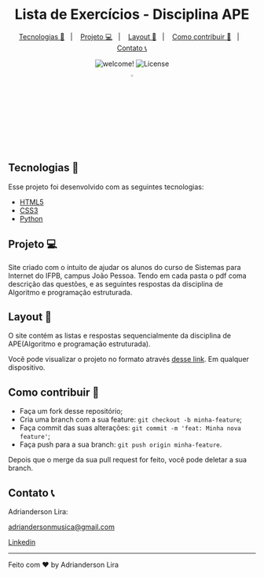 <!--
*** Obrigado por estar vendo o meu README. Se você tiver alguma sugestão
*** que possa melhorá-lo ainda mais dê um fork no repositório e crie uma Pull
*** Request ou abra uma Issue com a tag "sugestão".
*** Obrigado novamente! Agora vamos rodar esse projeto incrível :D
-->

<h1 align="center">
    Lista de Exercícios - Disciplina APE
</h1>

<p align="center">
  <a href="#rocket-tecnologias">Tecnologias 🚀</a>&nbsp;&nbsp;&nbsp;|&nbsp;&nbsp;&nbsp;
  <a href="#-projeto">Projeto 💻</a>&nbsp;&nbsp;&nbsp;|&nbsp;&nbsp;&nbsp;
  <a href="#-layout">Layout 🔖</a>&nbsp;&nbsp;&nbsp;|&nbsp;&nbsp;&nbsp;
  <a href="#-como-contribuir">Como contribuir 🤔</a>&nbsp;&nbsp;&nbsp;|&nbsp;&nbsp;&nbsp;
  <a href="#memo-licença">Contato 📞</a>
</p>
<p align="center">
 <img src="https://img.shields.io/static/v1?label=PRs&message=welcome&color=greenlabelColor=000000" alt="welcome!" />

  <img alt="License" src="https://img.shields.io/static/v1?label=license&message=IFPB&color=greenlabelColor=000000">
</p>

<p align="center">
  <img alt="Soparia Zona Sul" src="img/sopaicon.png" width="3%">
</p>
<br>

## Tecnologias 🚀

Esse projeto foi desenvolvido com as seguintes tecnologias:

- [HTML5](https://developer.mozilla.org/pt-BR/docs/Web/HTML)
- [CSS3](https://developer.mozilla.org/pt-BR/docs/Web/CSS)
- [Python](https://docs.python.org/3/)

## Projeto 💻

Site criado com o intuito de ajudar os alunos do curso de Sistemas para Internet do IFPB, campus João Pessoa. Tendo em cada pasta o pdf coma descrição das questões, e as seguintes respostas da disciplina de Algoritmo e programação estruturada.

## Layout 🔖

O site contém as listas e respostas sequencialmente da disciplina de APE(Algoritmo e programação estruturada).

Você pode visualizar o projeto no formato através [desse link](https://adriandersonlira.github.io/APE/). Em qualquer dispositivo.

## Como contribuir 🤔

- Faça um fork desse repositório;
- Cria uma branch com a sua feature: `git checkout -b minha-feature`;
- Faça commit das suas alterações: `git commit -m 'feat: Minha nova feature'`;
- Faça push para a sua branch: `git push origin minha-feature`.

Depois que o merge da sua pull request for feito, você pode deletar a sua branch.

## Contato 📞

Adrianderson Lira:

adriandersonmusica@gmail.com 

[Linkedin](https://www.linkedin.com/in/adrianderson-lira-932981176)

---

Feito com ♥ by Adrianderson Lira